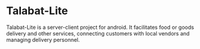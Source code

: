 # Talabat-Lite
Talabat-Lite is a server-client project for android. It facilitates food or goods delivery and other services, connecting customers with local vendors and managing delivery personnel.
